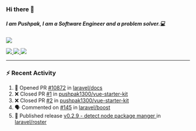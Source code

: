 ### Hi there 👋

##### I am Pushpak, I am a Software Engineer and a problem solver.💻

<a href='https://twitter.com/pushpak1300'><a href="https://pushpak1300.me/" target="_blank">
  <img src="https://img.shields.io/badge/website-%23E34F26.svg?&style=for-the-badge" />
</a> 
 
 <a href="https://twitter.com/pushpak1300" target="_blank">
  <img src="https://img.shields.io/badge/twitter-%231DA1F2.svg?&style=for-the-badge&logo=twitter&logoColor=white" />
</a> 

<a href="https://www.linkedin.com/in/pushpak-c-286b17b1/" target="_blank">
  <img src="https://img.shields.io/badge/linkedin-%230077B5.svg?&style=for-the-badge&logo=linkedin&logoColor=white" />
</a> 

<a href="https://dev.to/pushpak1300/" target="_blank">
  <img src="http://img.shields.io/badge/dev.to-gray?style=for-the-badge&logo=dev.to&?logoColor=white?logoWidth=100?label=" />
</a> 


</p>

---

### ⚡ Recent Activity

<!--START_SECTION:activity-->
1. 💪 Opened PR [#10872](undefined) in [laravel/docs](https://github.com/laravel/docs)
2. ❌ Closed PR [#1](undefined) in [pushpak1300/vue-starter-kit](https://github.com/pushpak1300/vue-starter-kit)
3. ❌ Closed PR [#2](undefined) in [pushpak1300/vue-starter-kit](https://github.com/pushpak1300/vue-starter-kit)
4. 🗣 Commented on [#145](https://github.com/laravel/boost/pull/145#issuecomment-3421470244) in [laravel/boost](https://github.com/laravel/boost)
5. 🚀 Published release [v0.2.9 - detect node package manger ](https://github.com/laravel/roster/releases/tag/v0.2.9) in [laravel/roster](https://github.com/laravel/roster)
<!--END_SECTION:activity-->
